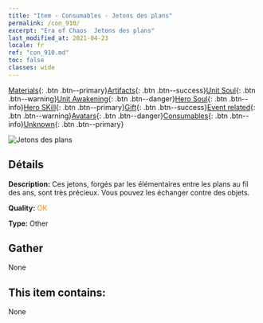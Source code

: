 ```yaml
---
title: "Item - Consumables - Jetons des plans"
permalink: /con_910/
excerpt: "Era of Chaos  Jetons des plans"
last_modified_at: 2021-04-23
locale: fr
ref: "con_910.md"
toc: false
classes: wide
---
```

 [Materials](/ItemsFR/){: .btn .btn--primary}[Artifacts](/ItemsFR/Artifacts/){: .btn .btn--success}[Unit Soul](/ItemsFR/UnitSoul/){: .btn .btn--warning}[Unit Awakening](/ItemsFR/UnitAwakening/){: .btn .btn--danger}[Hero Soul](/ItemsFR/HeroSoul/){: .btn .btn--info}[Hero SKill](/ItemsFR/HeroSkill/){: .btn .btn--primary}[Gift](/ItemsFR/Gift/){: .btn .btn--success}[Event related](/ItemsFR/Events/){: .btn .btn--warning}[Avatars](/ItemsFR/Avatars/){: .btn .btn--danger}[Consumables](/ItemsFR/Consumables/){: .btn .btn--info}[Unknown](/ItemsFR/Unknown/){: .btn .btn--primary}

 ![Jetons des plans](/images/t/i_40003.png)

## Détails
 **Description:** Ces jetons, forgés par les élémentaires entre les plans au fil des ans, sont très précieux. Vous pouvez les échanger contre des objets. 

 **Quality:** <span style="color: #FF8C00">OK</span>

 **Type:** Other

## Gather

  None

## This item contains:

  None

